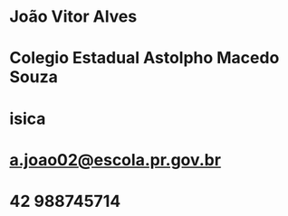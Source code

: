 # João Vitor Alves
# Colegio Estadual Astolpho Macedo Souza
# isica
# a.joao02@escola.pr.gov.br
# 42 988745714
